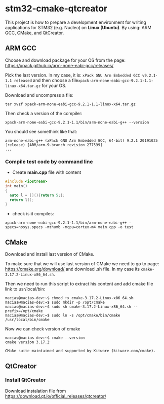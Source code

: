 # stm32-cmake-qtcreator
This project is how to prepare a development environment for writing applications for STM32 (e.g. Nucleo) on **Linux (Ubuntu)**. By using: ARM GCC, CMake, and QtCreator.

## ARM GCC

Choose and download package for your OS from the page: https://xpack.github.io/arm-none-eabi-gcc/releases/

Pick the last version. In my case, it is: `xPack GNU Arm Embedded GCC v9.2.1-1.1 released` and then choose a file`xpack-arm-none-eabi-gcc-9.2.1-1.1-linux-x64.tar.gz` for your OS.

Download and uncompress a file:
```
tar xvzf xpack-arm-none-eabi-gcc-9.2.1-1.1-linux-x64.tar.gz
```
Then check a version of the compiler:
```
xpack-arm-none-eabi-gcc-9.2.1-1.1/bin/arm-none-eabi-g++ --version
```
You should see somethink like that:
```
arm-none-eabi-g++ (xPack GNU Arm Embedded GCC, 64-bit) 9.2.1 20191025 (release) [ARM/arm-9-branch revision 277599]
...
```

### Compile test code by command line
 - Create **main.cpp** file with content
```cpp
#include <iostream>
int main() 
{
  auto l = [](){return 5;};
  return l();
}
```
 - check is it compiles:
 ```console
 xpack-arm-none-eabi-gcc-9.2.1-1.1/bin/arm-none-eabi-g++ -specs=nosys.specs -mthumb -mcpu=cortex-m4 main.cpp -o test
 ```
 
 ## CMake
 Download and install last version of CMake. 
 
To make sure that we will use last version of CMake we need to go to page: https://cmake.org/download/ and download .sh file. In my case its `cmake-3.17.2-Linux-x86_64.sh`. 
 
 Then we need to run this script to extract his content and add cmake file link to usr/local/bin:
 ```console
macias@macias-dev:~$ chmod +x cmake-3.17.2-Linux-x86_64.sh
macias@macias-dev:~$ sudo mkdir -p /opt/cmake
macias@macias-dev:~$ sudo sh cmake-3.17.2-Linux-x86_64.sh --prefix=/opt/cmake
macias@macias-dev:~$ sudo ln -s /opt/cmake/bin/cmake /usr/local/bin/cmake
 ```
 
 Now we can check version of cmake
```console
macias@macias-dev:~$ cmake --version
cmake version 3.17.2

CMake suite maintained and supported by Kitware (kitware.com/cmake).
```
 
 
 ## QtCreator
 
 ### Install QtCreator
 Download instalation file from https://download.qt.io/official_releases/qtcreator/
 
 
